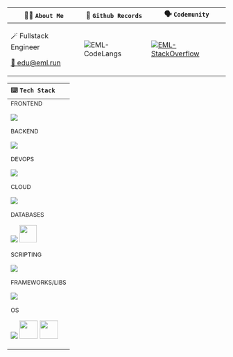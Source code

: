 | 👨‍💻 <code>About Me</code> | 📜 <code>Github Records</code> | 🗣️ <code>Codemunity</code> |
| -------------------------- | -------------------------- | -------------------------- |
| <div> <p>🪄 Fullstack Engineer</p><p> <a href="mailto:edu@eml.run">📧 edu@eml.run</a> </p></div> | ![EML-CodeLangs](https://github-readme-stats.vercel.app/api/top-langs/?username=eml-bin&layout=compact&theme=dark) | [![EML-StackOverflow](https://github-readme-stackoverflow.vercel.app/?userID=4010240&theme=dark&layout=compact)](https://stackoverflow.com/users/4010240/eduardo-ml) |

| ⌨️ <code>Tech Stack</code> |
| :- |
| <div> <sub>FRONTEND</sub> <p align="left"> <picture> <img src="https://skillicons.dev/icons?i=react,angular,html,css"/> </picture> </p></div><div> <sub>BACKEND</sub> <p align="left"> <picture> <img src="https://skillicons.dev/icons?i=python,java,cs"/> </picture> </p></div><div> <sub>DEVOPS</sub> <p align="left"> <picture> <img src="https://skillicons.dev/icons?i=docker,git,githubactions,gradle,nginx"/> </picture> </p></div><div> <sub>CLOUD</sub> <p align="left"> <picture> <img src="https://skillicons.dev/icons?i=azure,aws,firebase"/> </picture> </p></div><div> <sub>DATABASES</sub> <p align="left"> <picture> <img src="https://skillicons.dev/icons?i=mysql,postgres,sqlite,mongodb"/> </picture> <picture> <img src="https://www.svgrepo.com/show/303229/microsoft-sql-server-logo.svg" width="40" height="40"/> </picture> </p></div><div> <sub>SCRIPTING</sub> <p align="left"> <picture> <img src="https://skillicons.dev/icons?i=powershell,bash"/> </picture> </p></div><div> <sub>FRAMEWORKS/LIBS</sub> <p align="left"> <picture> <img src="https://skillicons.dev/icons?i=flask,django,spring,bootstrap,materialui,d3"/> </picture> </p></div><div> <sub>OS</sub> <p align="left"> <picture> <img src="https://skillicons.dev/icons?i=linux,raspberrypi"/> </picture> <picture> <img width="42" height="42" src="https://user-images.githubusercontent.com/25181517/186884152-ae609cca-8cf1-4175-8d60-1ce1fa078ca2.png"/> </picture> <picture> <img width="42" height="42" src="https://user-images.githubusercontent.com/25181517/186884150-05e9ff6d-340e-4802-9533-2c3f02363ee3.png"/> </picture> </p></div> |

<!--
**eml-bin/eml-bin** is a ✨ _special_ ✨ repository because its `README.md` (this file) appears on your GitHub profile.

Here are some ideas to get you started:

- 🔭 I’m currently working on ...
- 🌱 I’m currently learning ...
- 👯 I’m looking to collaborate on ...
- 🤔 I’m looking for help with ...
- 💬 Ask me about ...
- 📫 How to reach me: ...
- 😄 Pronouns: ...
- ⚡ Fun fact: ...
-->
